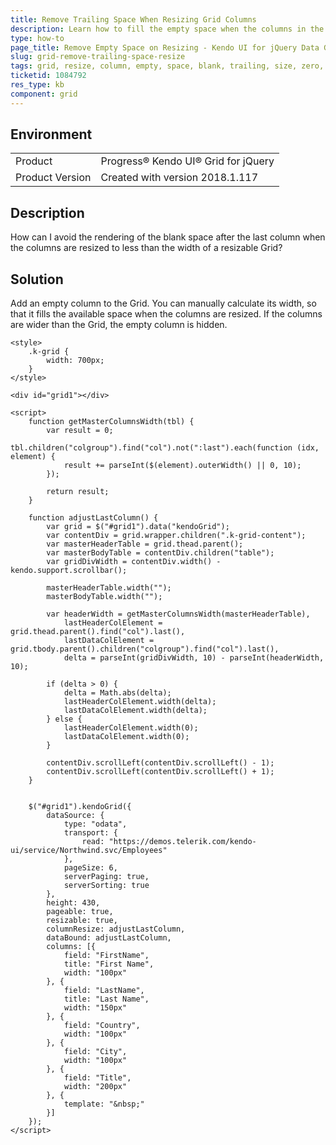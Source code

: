 ```yaml
---
title: Remove Trailing Space When Resizing Grid Columns
description: Learn how to fill the empty space when the columns in the Kendo UI Grid are resized.
type: how-to
page_title: Remove Empty Space on Resizing - Kendo UI for jQuery Data Grid
slug: grid-remove-trailing-space-resize
tags: grid, resize, column, empty, space, blank, trailing, size, zero, width
ticketid: 1084792
res_type: kb
component: grid
---
```


## Environment

<table>
 <tr>
  <td>Product</td>
  <td>Progress® Kendo UI® Grid for jQuery</td> 
 </tr>
 <tr>
  <td>Product Version</td>
  <td>Created with version 2018.1.117</td>
 </tr>
</table>

## Description

How can I avoid the rendering of the blank space after the last column when the columns are resized to less than the width of a resizable Grid?

## Solution

Add an empty column to the Grid. You can manually calculate its width, so that it fills the available space when the columns are resized. If the columns are wider than the Grid, the empty column is hidden.

```dojo
<style>
    .k-grid {
        width: 700px;
    }
</style>

<div id="grid1"></div>

<script>
    function getMasterColumnsWidth(tbl) {
        var result = 0;
        tbl.children("colgroup").find("col").not(":last").each(function (idx, element) {
            result += parseInt($(element).outerWidth() || 0, 10);
        });

        return result;
    }

    function adjustLastColumn() {
        var grid = $("#grid1").data("kendoGrid");
        var contentDiv = grid.wrapper.children(".k-grid-content");
        var masterHeaderTable = grid.thead.parent();
        var masterBodyTable = contentDiv.children("table");
        var gridDivWidth = contentDiv.width() - kendo.support.scrollbar();

        masterHeaderTable.width("");
        masterBodyTable.width("");

        var headerWidth = getMasterColumnsWidth(masterHeaderTable),
            lastHeaderColElement = grid.thead.parent().find("col").last(),
            lastDataColElement = grid.tbody.parent().children("colgroup").find("col").last(),
            delta = parseInt(gridDivWidth, 10) - parseInt(headerWidth, 10);

        if (delta > 0) {
            delta = Math.abs(delta);
            lastHeaderColElement.width(delta);
            lastDataColElement.width(delta);
        } else {
            lastHeaderColElement.width(0);
            lastDataColElement.width(0);
        }

        contentDiv.scrollLeft(contentDiv.scrollLeft() - 1);
        contentDiv.scrollLeft(contentDiv.scrollLeft() + 1);
    }


    $("#grid1").kendoGrid({
        dataSource: {
            type: "odata",
            transport: {
                read: "https://demos.telerik.com/kendo-ui/service/Northwind.svc/Employees"
            },
            pageSize: 6,
            serverPaging: true,
            serverSorting: true
        },
        height: 430,
        pageable: true,
        resizable: true,
        columnResize: adjustLastColumn,
        dataBound: adjustLastColumn,
        columns: [{
            field: "FirstName",
            title: "First Name",
            width: "100px"
        }, {
            field: "LastName",
            title: "Last Name",
            width: "150px"
        }, {
            field: "Country",
            width: "100px"
        }, {
            field: "City",
            width: "100px"
        }, {
            field: "Title",
            width: "200px"
        }, {
            template: "&nbsp;"
        }]
    });
</script>
```
